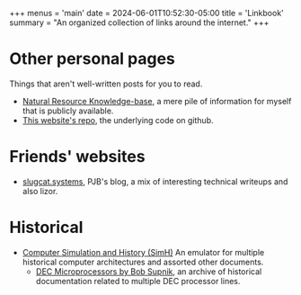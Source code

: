 +++
menus = 'main'
date = 2024-06-01T10:52:30-05:00
title = 'Linkbook'
summary = "An organized collection of links around the internet."
+++

# Other personal pages
Things that aren't well-written posts for you to read.
- [Natural Resource Knowledge-base](https://trilium.afterlight3149.net/share/jZTHRHVYvc5S), a mere pile of information for myself that is publicly available.
- [This website's repo](https://github.com/moonheart08/website), the underlying code on github.

# Friends' websites

- [slugcat.systems](https://slugcat.systems/), PJB's blog, a mix of interesting technical writeups and also lizor.

# Historical
- [Computer Simulation and History (SimH)](https://simh.trailing-edge.com/) An emulator for multiple historical computer architectures and assorted other documents.
  - [DEC Microprocessors by Bob Supnik](https://simh.trailing-edge.com/dsarchive.html), an archive of historical documentation related to multiple DEC processor lines.
